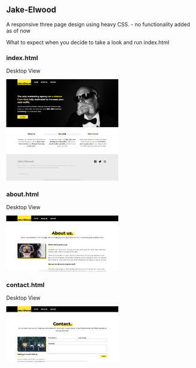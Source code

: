 ## Jake-Elwood

A responsive three page design using heavy CSS. - no functionality added as of now

What to expect when you decide to take a look and run index.html

### index.html
Desktop View

<img src="Screenshots/desktopView1.0.png" width="300px">
<img src="Screenshots/desktopView1.1.png" width="300px">

### about.html
Desktop View

<img src="Screenshots/desktopView2.png" width="300px">

### contact.html
Desktop View

<img src="Screenshots/desktopView3.png" width="300px">
